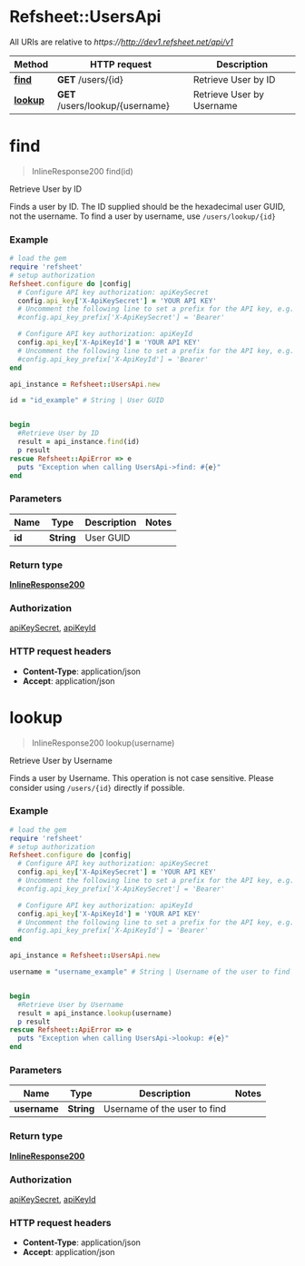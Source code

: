 # Refsheet::UsersApi

All URIs are relative to *https://http://dev1.refsheet.net/api/v1*

Method | HTTP request | Description
------------- | ------------- | -------------
[**find**](UsersApi.md#find) | **GET** /users/{id} | Retrieve User by ID
[**lookup**](UsersApi.md#lookup) | **GET** /users/lookup/{username} | Retrieve User by Username


# **find**
> InlineResponse200 find(id)

Retrieve User by ID

Finds a user by ID. The ID supplied should be the hexadecimal user GUID, not the username. To find a user by username, use `/users/lookup/{id}` 

### Example
```ruby
# load the gem
require 'refsheet'
# setup authorization
Refsheet.configure do |config|
  # Configure API key authorization: apiKeySecret
  config.api_key['X-ApiKeySecret'] = 'YOUR API KEY'
  # Uncomment the following line to set a prefix for the API key, e.g. 'Bearer' (defaults to nil)
  #config.api_key_prefix['X-ApiKeySecret'] = 'Bearer'

  # Configure API key authorization: apiKeyId
  config.api_key['X-ApiKeyId'] = 'YOUR API KEY'
  # Uncomment the following line to set a prefix for the API key, e.g. 'Bearer' (defaults to nil)
  #config.api_key_prefix['X-ApiKeyId'] = 'Bearer'
end

api_instance = Refsheet::UsersApi.new

id = "id_example" # String | User GUID


begin
  #Retrieve User by ID
  result = api_instance.find(id)
  p result
rescue Refsheet::ApiError => e
  puts "Exception when calling UsersApi->find: #{e}"
end
```

### Parameters

Name | Type | Description  | Notes
------------- | ------------- | ------------- | -------------
 **id** | **String**| User GUID | 

### Return type

[**InlineResponse200**](InlineResponse200.md)

### Authorization

[apiKeySecret](../README.md#apiKeySecret), [apiKeyId](../README.md#apiKeyId)

### HTTP request headers

 - **Content-Type**: application/json
 - **Accept**: application/json



# **lookup**
> InlineResponse200 lookup(username)

Retrieve User by Username

Finds a user by Username. This operation is not case sensitive. Please consider using `/users/{id}` directly if possible. 

### Example
```ruby
# load the gem
require 'refsheet'
# setup authorization
Refsheet.configure do |config|
  # Configure API key authorization: apiKeySecret
  config.api_key['X-ApiKeySecret'] = 'YOUR API KEY'
  # Uncomment the following line to set a prefix for the API key, e.g. 'Bearer' (defaults to nil)
  #config.api_key_prefix['X-ApiKeySecret'] = 'Bearer'

  # Configure API key authorization: apiKeyId
  config.api_key['X-ApiKeyId'] = 'YOUR API KEY'
  # Uncomment the following line to set a prefix for the API key, e.g. 'Bearer' (defaults to nil)
  #config.api_key_prefix['X-ApiKeyId'] = 'Bearer'
end

api_instance = Refsheet::UsersApi.new

username = "username_example" # String | Username of the user to find


begin
  #Retrieve User by Username
  result = api_instance.lookup(username)
  p result
rescue Refsheet::ApiError => e
  puts "Exception when calling UsersApi->lookup: #{e}"
end
```

### Parameters

Name | Type | Description  | Notes
------------- | ------------- | ------------- | -------------
 **username** | **String**| Username of the user to find | 

### Return type

[**InlineResponse200**](InlineResponse200.md)

### Authorization

[apiKeySecret](../README.md#apiKeySecret), [apiKeyId](../README.md#apiKeyId)

### HTTP request headers

 - **Content-Type**: application/json
 - **Accept**: application/json



